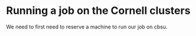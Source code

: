 # Running a job on the Cornell clusters

We need to first need to reserve a machine to run our job on cbsu.

